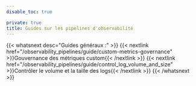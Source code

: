 ```yaml
---
disable_toc: true

private: true
title: Guides sur les pipelines d'observabilité
---
```


{{< whatsnext desc="Guides généraux :" >}}
    {{< nextlink href="/observability_pipelines/guide/custom-metrics-governance" >}}Gouvernance des métriques custom{{< /nextlink >}}
    {{< nextlink href="/observability_pipelines/guide/control_log_volume_and_size" >}}Contrôler le volume et la taille des logs{{< /nextlink >}}
{{< /whatsnext >}}

